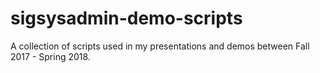 # sigsysadmin-demo-scripts
A collection of scripts used in my presentations and demos between Fall 2017 - Spring 2018.
